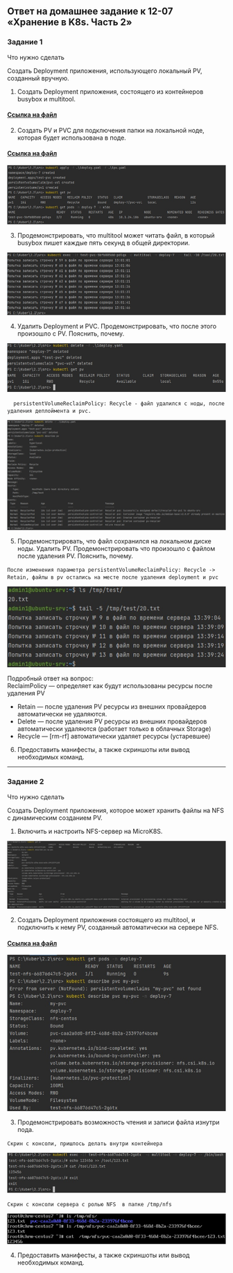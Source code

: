 ## Ответ на домашнее задание к 12-07 «Хранение в K8s. Часть 2»

### Задание 1
Что нужно сделать

Создать Deployment приложения, использующего локальный PV, созданный вручную.

1. Создать Deployment приложения, состоящего из контейнеров busybox и multitool.

#### [Ссылка на файл](src/1deploy.yaml)

2. Создать PV и PVC для подключения папки на локальной ноде, которая будет использована в поде.

#### [Ссылка на файл](src/1pv.yaml)

![Skrin](img/1.1.jpg)

3. Продемонстрировать, что multitool может читать файл, в который busybox пишет каждые пять секунд в общей директории.

![Skrin](img/1.2.jpg)

4. Удалить Deployment и PVC. Продемонстрировать, что после этого произошло с PV. Пояснить, почему.

![Skrin](img/1.3.jpg)

`  persistentVolumeReclaimPolicy: Recycle - файл удалился с ноды, после удаления деплоймента и pvc.`

![Skrin](img/1.4-containers-down.jpg)


5. Продемонстрировать, что файл сохранился на локальном диске ноды. Удалить PV. Продемонстрировать что произошло с файлом после удаления PV. Пояснить, почему.

`После изменения параметра persistentVolumeReclaimPolicy: Recycle -> Retain, файлы в pv остались на месте после удаления deployment и pvc`

![Skrin](img/1.6.jpg)

Подробный ответ на вопрос:  
ReclaimPolicy — определяет как будут использованы ресурсы после удаления PV  
* Retain — после удаления PV ресурсы из внешних провайдеров автоматически не удаляются.  
* Delete — после удаления PV ресурсы из внешних провайдеров автоматически удаляются (работает только в облачных Storage)  
* Recycle — [rm-rf] автоматически удаляет ресурсы (устаревшее)

6. Предоставить манифесты, а также скриншоты или вывод необходимых команд.

---
### Задание 2
Что нужно сделать

Создать Deployment приложения, которое может хранить файлы на NFS с динамическим созданием PV.

1. Включить и настроить NFS-сервер на MicroK8S.

![Skrin](img/2.1.jpg)

2. Создать Deployment приложения состоящего из multitool, и подключить к нему PV, созданный автоматически на сервере NFS.  

#### [Ссылка на файл](src/2deploy.yaml)

![Skrin](img/2.2.jpg)

3. Продемонстрировать возможность чтения и записи файла изнутри пода.

`Скрин с консоли, пришлось делать внутри контейнера`

![Skrin](img/2.4.jpg)

`Скрин с консоли сервера с ролью NFS  в папке /tmp/nfs`

![Skrin](img/2.3.jpg)

4. Предоставить манифесты, а также скриншоты или вывод необходимых команд.